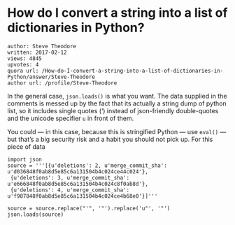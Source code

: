 # How do I convert a string into a list of dictionaries in Python?

	author: Steve Theodore
	written: 2017-02-12
	views: 4845
	upvotes: 4
	quora url: /How-do-I-convert-a-string-into-a-list-of-dictionaries-in-Python/answer/Steve-Theodore
	author url: /profile/Steve-Theodore


In the general case, `json.loads()` is what you want. The data supplied in the comments is messed up by the fact that its actually a string dump of python list, so it includes single quotes (‘) instead of json-friendly double-quotes and the unicode specifier `u` in front of them.

You could — in this case, because this is stringified Python — use `eval()` — but that’s a big security risk and a habit you should not pick up. For this piece of data

    import json
    source = '''[{u'deletions': 2, u'merge_commit_sha': u'd036848f0ab8d5e85c6a131504b4c024ce44c024'},
     {u'deletions': 3, u'merge_commit_sha': u'e666848f0ab8d5e85c6a131504b4c024c8f0ab8d'}, 
     {u'deletions': 4, u'merge_commit_sha': u'f987848f0ab8d5e85c6a131504b4c024ce4b68e0'}]'''
     
    source = source.replace("'", '"').replace('u"', '"')
    json.loads(source)
